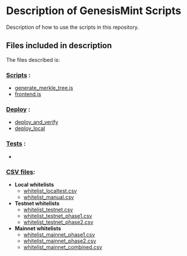 # Description of GenesisMint Scripts

Description of how to use the scripts in this repository.

## Files included in description

The files described is:  

### [Scripts](/scripts.md) :

- [generate_merkle_tree.js](/docs/scripts.md#script-generate_merkle_treejs)
- [frontend.js](/docs/scripts.md#script-frontendjs)


### [Deploy](/deploy.md) :  

- [deploy_and_verify](/docs/deploy.md#file-deploy_and_verifyjs) 
- [deploy_local](/docs/deploy.md#file-deploy_localjs) 

### [Tests]() :  
-

### [CSV files](../scripts/premint_whitelists/):
- **Local whitelists**  
  - [whitelist_localtest.csv](../scripts/premint_whitelists/whitelist_localtest.csv) 
  - [whitelist_manual.csv](../scripts/premint_whitelists/whitelist_manual.csv)  
- **Testnet whitelists**
  - [whitelist_testnet.csv](../scripts/premint_whitelists/whitelist_testnet.csv) 
  - [whitelist_testnet_phase1.csv](../scripts/premint_whitelists/whitelist_mainnet_phase1.csv) 
  - [whitelist_testnet_phase2.csv](../scripts/premint_whitelists/whitelist_mainnet_phase2.csv)  
- **Mainnet whitelists**
  - [whitelist_mainnet_phase1.csv](../scripts/premint_whitelists/whitelist_mainnet_phase1.csv) 
  - [whitelist_mainnet_phase2.csv](../scripts/premint_whitelists/whitelist_mainnet_phase2.csv) 
  - [whitelist_mainnet_combined.csv](../scripts/premint_whitelists/whitelist_mainnet_combined.csv) 


